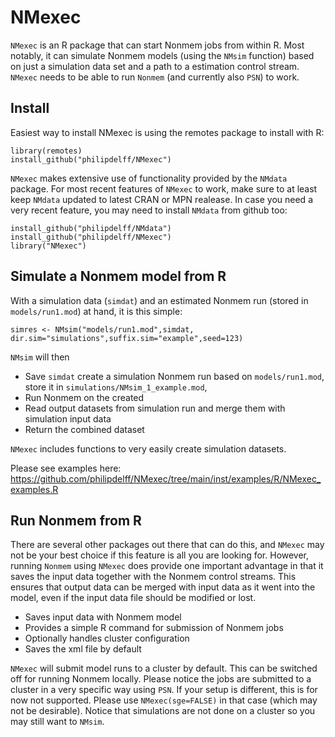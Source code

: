 # NMexec
`NMexec` is an R package that can start Nonmem jobs from within
R. Most notably, it can simulate Nonmem models (using the `NMsim`
function) based on just a simulation data set and a path to a
estimation control stream. `NMexec` needs to be able to run `Nonmem`
(and currently also `PSN`) to work.

## Install
Easiest way to install NMexec is using the remotes package to install with R:

    library(remotes)
    install_github("philipdelff/NMexec")

`NMexec` makes extensive use of functionality provided by the `NMdata`
package. For most recent features of `NMexec` to work, make sure to at
least keep `NMdata` updated to latest CRAN or MPN realease. In case
you need a very recent feature, you may need to install `NMdata` from
github too:

    install_github("philipdelff/NMdata")
    install_github("philipdelff/NMexec")
    library("NMexec")

## Simulate a Nonmem model from R
With a simulation data (`simdat`) and an estimated Nonmem run (stored in `models/run1.mod`) at hand, it is this simple:

    simres <- NMsim("models/run1.mod",simdat,
	dir.sim="simulations",suffix.sim="example",seed=123)

`NMsim` will then 
- Save `simdat` 
create a simulation Nonmem run based on `models/run1.mod`, store it in `simulations/NMsim_1_example.mod`,
- Run Nonmem on the created 
- Read output datasets from simulation run and merge them with simulation input data
- Return the combined dataset

`NMexec` includes functions to very easily create simulation datasets. 

Please see examples here:
https://github.com/philipdelff/NMexec/tree/main/inst/examples/R/NMexec_examples.R
	
## Run Nonmem from R
There are several other packages out there that can do this, and
`NMexec` may not be your best choice if this feature is all you are
looking for. However, running `Nonmem` using `NMexec` does provide one
important advantage in that it saves the input data together with the
Nonmem control streams. This ensures that output data can be merged
with input data as it went into the model, even if the input data file
should be modified or lost.

- Saves input data with Nonmem model
- Provides a simple R command for submission of Nonmem jobs
- Optionally handles cluster configuration
- Saves the xml file by default

`NMexec` will submit model runs to a cluster by default. This can be
switched off for running Nonmem locally. Please notice the jobs are
submitted to a cluster in a very specific way using `PSN`. If your
setup is different, this is for now not supported. Please use
`NMexec(sge=FALSE)` in that case (which may not be desirable). Notice
that simulations are not done on a cluster so you may still want to
`NMsim`.
